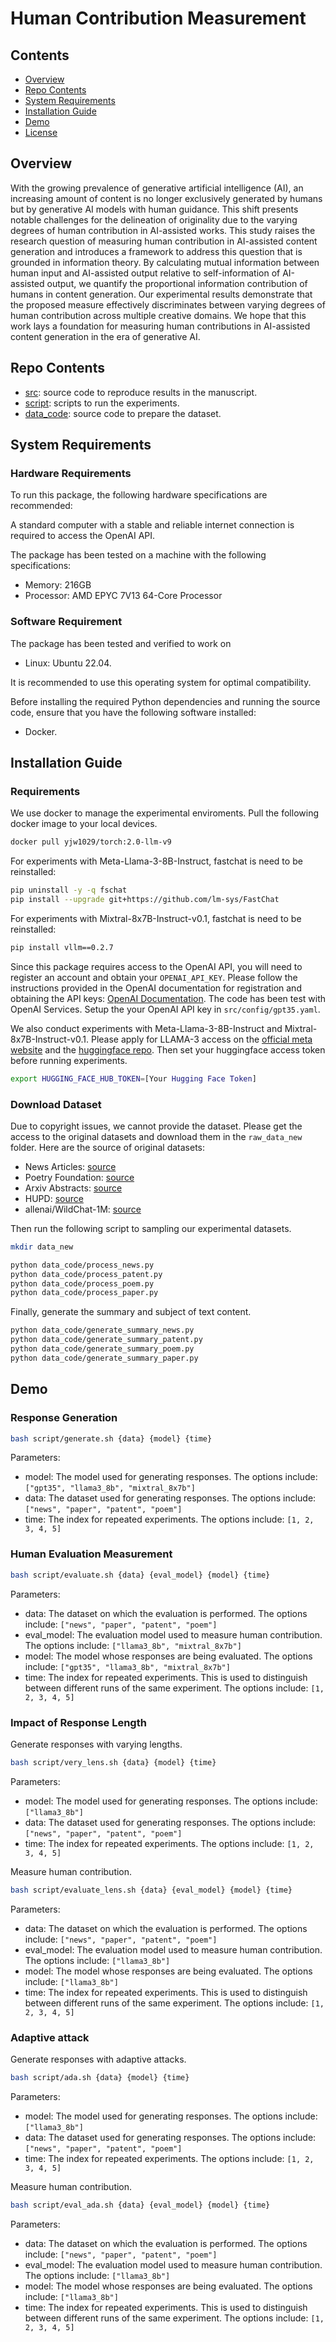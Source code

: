 # Human Contribution Measurement

## Contents
- [Overview](#overview)
- [Repo Contents](#repo-contents)
- [System Requirements](#system-requirements)
- [Installation Guide](#installation-guide)
- [Demo](#demo)
- [License](./LICENSE)


## Overview
With the growing prevalence of generative artificial intelligence (AI), an increasing amount of content is no longer exclusively generated by humans but by generative AI models with human guidance.
This shift presents notable challenges for the delineation of originality due to the varying degrees of human contribution in AI-assisted works.
This study raises the research question of measuring human contribution in AI-assisted content generation and introduces a framework to address this question that is grounded in information theory. 
By calculating  mutual information between human input and AI-assisted output relative to self-information of AI-assisted output, we quantify the proportional information contribution of humans in content generation.
Our experimental results demonstrate that the proposed measure effectively discriminates between varying degrees of human contribution across multiple creative domains.
We hope that this work lays a foundation for measuring human contributions in AI-assisted content generation in the era of generative AI.

## Repo Contents
- [src](./src): source code to reproduce results in the manuscript.
- [script](./script): scripts to run the experiments.
- [data_code](./data_code): source code to prepare the dataset.

## System Requirements

### Hardware Requirements

To run this package, the following hardware specifications are recommended:

A standard computer with a stable and reliable internet connection is required to access the OpenAI API.

The package has been tested on a machine with the following specifications:

* Memory: 216GB
* Processor: AMD EPYC 7V13 64-Core Processor

### Software Requirement

The package has been tested and verified to work on 

* Linux: Ubuntu 22.04.

It is recommended to use this operating system for optimal compatibility.

Before installing the required Python dependencies and running the source code, ensure that you have the following software installed:

* Docker.


## Installation Guide

### Requirements
We use docker to manage the experimental enviroments. Pull the following docker image to your local devices.
```bash
docker pull yjw1029/torch:2.0-llm-v9
```

For experiments with Meta-Llama-3-8B-Instruct, fastchat is need to be reinstalled:
```bash
pip uninstall -y -q fschat
pip install --upgrade git+https://github.com/lm-sys/FastChat
```

For experiments with Mixtral-8x7B-Instruct-v0.1, fastchat is need to be reinstalled:
```bash
pip install vllm==0.2.7
```

Since this package requires access to the OpenAI API, you will need to register an account and obtain your `OPENAI_API_KEY`. Please follow the instructions provided in the OpenAI documentation for registration and obtaining the API keys: [OpenAI Documentation](https://platform.openai.com/docs/introduction).
The code has been test with OpenAI Services.
Setup the your OpenAI API key in `src/config/gpt35.yaml`.

We also conduct experiments with Meta-Llama-3-8B-Instruct and Mixtral-8x7B-Instruct-v0.1. Please apply for LLAMA-3 access on the [official meta website](https://llama.meta.com/llama-downloads/) and the [huggingface repo](https://huggingface.co/meta-llama/Meta-Llama-3-8B-Instruct). Then set your huggingface access token before running experiments.

```bash
export HUGGING_FACE_HUB_TOKEN=[Your Hugging Face Token]
``` 

### Download Dataset
Due to copyright issues, we cannot provide the dataset. Please get the access to the original datasets and download them in the `raw_data_new` folder. Here are the source of original datasets:
- News Articles: [source](https://dataverse.harvard.edu/dataset.xhtml?persistentId=doi:10.7910/DVN/GMFCTR)
- Poetry Foundation: [source](https://www.kaggle.com/datasets/tgdivy/poetry-foundation-poems)
- Arxiv Abstracts: [source](https://huggingface.co/datasets/gfissore/arxiv-abstracts-2021)
- HUPD: [source](https://huggingface.co/datasets/HUPD/hupd/blob/main/data/2018.tar.gz)
- allenai/WildChat-1M: [source](https://huggingface.co/datasets/allenai/WildChat-1M)

Then run the following script to sampling our experimental datasets.
```bash
mkdir data_new

python data_code/process_news.py
python data_code/process_patent.py
python data_code/process_poem.py
python data_code/process_paper.py
```

Finally, generate the summary and subject of text content.
```bash
python data_code/generate_summary_news.py
python data_code/generate_summary_patent.py
python data_code/generate_summary_poem.py
python data_code/generate_summary_paper.py
```

## Demo
### Response Generation
```bash
bash script/generate.sh {data} {model} {time}
```
Parameters:
- model: The model used for generating responses. The options include: `["gpt35", "llama3_8b", "mixtral_8x7b"]`
- data: The dataset used for generating responses. The options include: `["news", "paper", "patent", "poem"]`
- time: The index for repeated experiments. The options include: `[1, 2, 3, 4, 5]`


### Human Evaluation Measurement
```bash
bash script/evaluate.sh {data} {eval_model} {model} {time}
```
Parameters:

- data: The dataset on which the evaluation is performed. The options include: `["news", "paper", "patent", "poem"]`
- eval_model: The evaluation model used to measure human contribution. The options include: `["llama3_8b", "mixtral_8x7b"]`
- model: The model whose responses are being evaluated. The options include: `["gpt35", "llama3_8b", "mixtral_8x7b"]`
- time: The index for repeated experiments. This is used to distinguish between different runs of the same experiment. The options include: `[1, 2, 3, 4, 5]`

### Impact of Response Length
Generate responses with varying lengths.
```bash
bash script/very_lens.sh {data} {model} {time}
```
Parameters:
- model: The model used for generating responses. The options include: `["llama3_8b"]`
- data: The dataset used for generating responses. The options include: `["news", "paper", "patent", "poem"]`
- time: The index for repeated experiments. The options include: `[1, 2, 3, 4, 5]`

Measure human contribution.
```bash
bash script/evaluate_lens.sh {data} {eval_model} {model} {time}
```
Parameters:
- data: The dataset on which the evaluation is performed. The options include: `["news", "paper", "patent", "poem"]`
- eval_model: The evaluation model used to measure human contribution. The options include: `["llama3_8b"]`
- model: The model whose responses are being evaluated. The options include: `["llama3_8b"]`
- time: The index for repeated experiments. This is used to distinguish between different runs of the same experiment. The options include: `[1, 2, 3, 4, 5]`

### Adaptive attack

Generate responses with adaptive attacks.
```bash
bash script/ada.sh {data} {model} {time}
```
Parameters:
- model: The model used for generating responses. The options include: `["llama3_8b"]`
- data: The dataset used for generating responses. The options include: `["news", "paper", "patent", "poem"]`
- time: The index for repeated experiments. The options include: `[1, 2, 3, 4, 5]`

Measure human contribution.
```bash
bash script/eval_ada.sh {data} {eval_model} {model} {time}
```
Parameters:
- data: The dataset on which the evaluation is performed. The options include: `["news", "paper", "patent", "poem"]`
- eval_model: The evaluation model used to measure human contribution. The options include: `["llama3_8b"]`
- model: The model whose responses are being evaluated. The options include: `["llama3_8b"]`
- time: The index for repeated experiments. This is used to distinguish between different runs of the same experiment. The options include: `[1, 2, 3, 4, 5]`